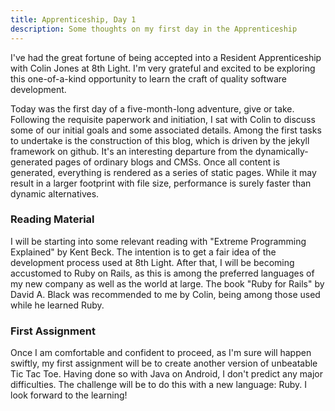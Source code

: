 ```yaml
---
title: Apprenticeship, Day 1
description: Some thoughts on my first day in the Apprenticeship
---
```


I've had the great fortune of being accepted into a Resident Apprenticeship with Colin Jones at 8th Light. I'm very grateful and excited to be exploring this one-of-a-kind opportunity to learn the craft of quality software development.

Today was the first day of a five-month-long adventure, give or take. Following the requisite paperwork and initiation, I sat with Colin to discuss some of our initial goals and some associated details. Among the first tasks to undertake is the construction of this blog, which is driven by the jekyll framework on github. It's an interesting departure from the dynamically-generated pages of ordinary blogs and CMSs. Once all content is generated, everything is rendered as a series of static pages. While it may result in a larger footprint with file size, performance is surely faster than dynamic alternatives.

### Reading Material

I will be starting into some relevant reading with "Extreme Programming Explained" by Kent Beck. The intention is to get a fair idea of the development process used at 8th Light. After that, I will be becoming accustomed to Ruby on Rails, as this is among the preferred languages of my new company as well as the world at large. The book "Ruby for Rails" by David A. Black was recommended to me by Colin, being among those used while he learned Ruby.

### First Assignment

Once I am comfortable and confident to proceed, as I'm sure will happen swiftly, my first assignment will be to create another version of unbeatable Tic Tac Toe. Having done so with Java on Android, I don't predict any major difficulties. The challenge will be to do this with a new language: Ruby. I look forward to the learning!
